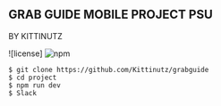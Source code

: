 ## GRAB GUIDE MOBILE PROJECT PSU
BY KITTINUTZ

![license]
![npm](https://img.shields.io/npm/l/express.svg)

````
$ git clone https://github.com/Kittinutz/grabguide
$ cd project
$ npm run dev
$ Slack
````
